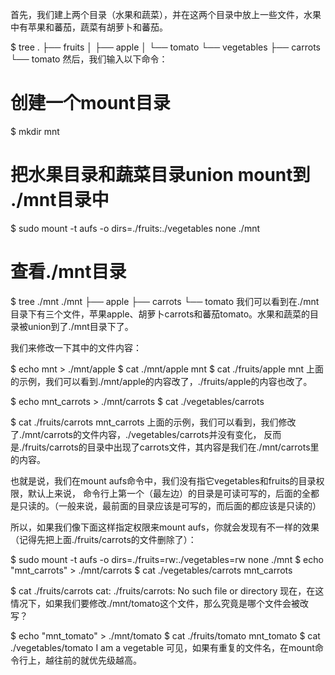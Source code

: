 首先，我们建上两个目录（水果和蔬菜），并在这两个目录中放上一些文件，水果中有苹果和蕃茄，蔬菜有胡萝卜和蕃茄。

$ tree
.
├── fruits
│   ├── apple
│   └── tomato
└── vegetables
    ├── carrots
    └── tomato
然后，我们输入以下命令：

# 创建一个mount目录
$ mkdir mnt
 
# 把水果目录和蔬菜目录union mount到 ./mnt目录中
$ sudo mount -t aufs -o dirs=./fruits:./vegetables none ./mnt
 
#  查看./mnt目录
$ tree ./mnt
./mnt
├── apple
├── carrots
└── tomato
我们可以看到在./mnt目录下有三个文件，苹果apple、胡萝卜carrots和蕃茄tomato。水果和蔬菜的目录被union到了./mnt目录下了。

我们来修改一下其中的文件内容：

$ echo mnt > ./mnt/apple
$ cat ./mnt/apple
mnt
$ cat ./fruits/apple
mnt
上面的示例，我们可以看到./mnt/apple的内容改了，./fruits/apple的内容也改了。

$ echo mnt_carrots > ./mnt/carrots
$ cat ./vegetables/carrots
 
$ cat ./fruits/carrots
mnt_carrots
上面的示例，我们可以看到，我们修改了./mnt/carrots的文件内容，./vegetables/carrots并没有变化，
反而是./fruits/carrots的目录中出现了carrots文件，其内容是我们在./mnt/carrots里的内容。

也就是说，我们在mount aufs命令中，我们没有指它vegetables和fruits的目录权限，默认上来说，
命令行上第一个（最左边）的目录是可读可写的，后面的全都是只读的。（一般来说，最前面的目录应该是可写的，而后面的都应该是只读的）

所以，如果我们像下面这样指定权限来mount aufs，你就会发现有不一样的效果（记得先把上面./fruits/carrots的文件删除了）：

$ sudo mount -t aufs -o dirs=./fruits=rw:./vegetables=rw none ./mnt
$ echo "mnt_carrots" > ./mnt/carrots
$ cat ./vegetables/carrots
mnt_carrots
 
$ cat ./fruits/carrots
cat: ./fruits/carrots: No such file or directory
现在，在这情况下，如果我们要修改./mnt/tomato这个文件，那么究竟是哪个文件会被改写？

$ echo "mnt_tomato" > ./mnt/tomato
$ cat ./fruits/tomato
mnt_tomato
$ cat ./vegetables/tomato
I am a vegetable
可见，如果有重复的文件名，在mount命令行上，越往前的就优先级越高。

